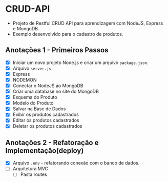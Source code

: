 # CRUD-API
- Projeto de Restful CRUD API para aprendizagem com NodeJS, Express e MongoDB.
- Exemplo desenvolvido para o cadastro de produtos.


## Anotações 1 - Primeiros Passos

- [x] Iniciar um novo projeto Node.js e criar um arquivo `package.json`.
- [x] Arquivo `server.js`
- [x] Express
- [x] NODEMON
- [x] Conectar o NodeJS ao MongoDB
- [x] Criar uma database no site do MongoDB
- [x] Esquema do Produto
- [x] Modelo do Produto
- [x] Salvar na Base de Dados
- [x] Exibir os produtos cadastrados
- [x] Editar os produtos cadastrados
- [x] Deletar os produtos cadastrados

## Anotações 2 - Refatoração e Implementação(deploy)

- [x] Arquivo `.env` - refatorando conexão com o banco de dados.
- [ ] Arquitetura MVC
    - [ ] Pasta routes